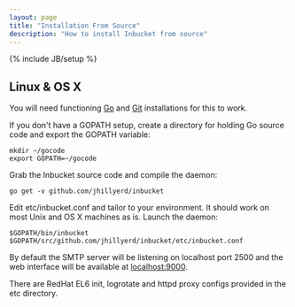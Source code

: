 ```yaml
---
layout: page
title: "Installation From Source"
description: "How to install Inbucket from source"
---
```

{% include JB/setup %}

Linux & OS X
------------

You will need functioning [Go][1] and [Git][2] installations for this to work. 

If you don't have a GOPATH setup, create a directory for holding Go source code
and export the GOPATH variable:

    mkdir ~/gocode
    export GOPATH=~/gocode

Grab the Inbucket source code and compile the daemon:

    go get -v github.com/jhillyerd/inbucket

Edit etc/inbucket.conf and tailor to your environment.  It should work on most
Unix and OS X machines as is.  Launch the daemon:

    $GOPATH/bin/inbucket $GOPATH/src/github.com/jhillyerd/inbucket/etc/inbucket.conf

By default the SMTP server will be listening on localhost port 2500 and
the web interface will be available at [localhost:9000](http://localhost:9000/).

There are RedHat EL6 init, logrotate and httpd proxy configs provided in the etc directory.

[1]: http://golang.org/
[2]: http://git-scm.com/
